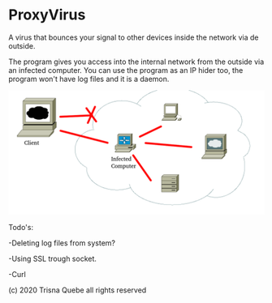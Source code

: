 # ProxyVirus
A virus that bounces your signal to other devices inside the network via de outside.

The program gives you access into the internal network from the outside via an infected computer.
You can use the program as an IP hider too, the program won't have log files and it is a daemon.

<img src="schematics.png"/>

Todo's:

-Deleting log files from system?

-Using SSL trough socket.

-Curl 


(c) 2020 Trisna Quebe all rights reserved
